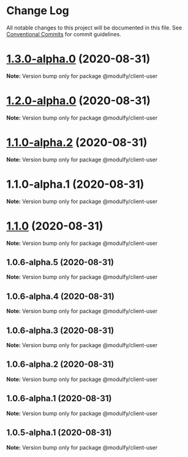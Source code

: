 # Change Log

All notable changes to this project will be documented in this file.
See [Conventional Commits](https://conventionalcommits.org) for commit guidelines.

# [1.3.0-alpha.0](https://github.com/jmrapp1/Modulfy/compare/@modulfy/client-user@1.2.0-alpha.0...@modulfy/client-user@1.3.0-alpha.0) (2020-08-31)

**Note:** Version bump only for package @modulfy/client-user





# [1.2.0-alpha.0](https://github.com/jmrapp1/Modulfy/compare/@modulfy/client-user@1.1.0-alpha.2...@modulfy/client-user@1.2.0-alpha.0) (2020-08-31)

**Note:** Version bump only for package @modulfy/client-user





# [1.1.0-alpha.2](https://github.com/jmrapp1/Modulfy/compare/@modulfy/client-user@1.1.0...@modulfy/client-user@1.1.0-alpha.2) (2020-08-31)

**Note:** Version bump only for package @modulfy/client-user





# 1.1.0-alpha.1 (2020-08-31)

**Note:** Version bump only for package @modulfy/client-user





# [1.1.0](https://github.com/jmrapp1/Modulfy/compare/@modulfy/client-user@1.0.6-alpha.5...@modulfy/client-user@1.1.0) (2020-08-31)

**Note:** Version bump only for package @modulfy/client-user





## 1.0.6-alpha.5 (2020-08-31)

**Note:** Version bump only for package @modulfy/client-user





## 1.0.6-alpha.4 (2020-08-31)

**Note:** Version bump only for package @modulfy/client-user





## 1.0.6-alpha.3 (2020-08-31)

**Note:** Version bump only for package @modulfy/client-user





## 1.0.6-alpha.2 (2020-08-31)

**Note:** Version bump only for package @modulfy/client-user





## 1.0.6-alpha.1 (2020-08-31)

**Note:** Version bump only for package @modulfy/client-user





## 1.0.5-alpha.1 (2020-08-31)

**Note:** Version bump only for package @modulfy/client-user
